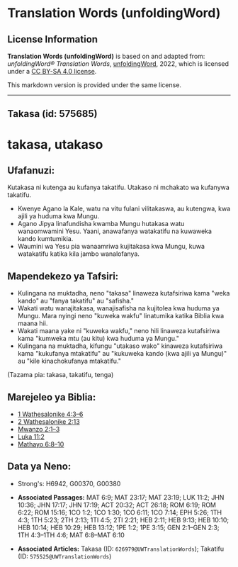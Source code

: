 # Translation Words (unfoldingWord)

## License Information

**Translation Words (unfoldingWord)** is based on and adapted from: _unfoldingWord® Translation Words_, [unfoldingWord](https://unfoldingword.org/utw), 2022, which is licensed under a [CC BY-SA 4.0 license](https://creativecommons.org/licenses/by-sa/4.0/legalcode.en).

This markdown version is provided under the same license.



--------------------------------

## Takasa (id: 575685)

takasa, utakaso
===============

Ufafanuzi:
----------

Kutakasa ni kutenga au kufanya takatifu. Utakaso ni mchakato wa kufanywa takatifu.

* Kwenye Agano la Kale, watu na vitu fulani vilitakaswa, au kutengwa, kwa ajili ya huduma kwa Mungu.
* Agano Jipya linafundisha kwamba Mungu hutakasa watu wanaomwamini Yesu. Yaani, anawafanya watakatifu na kuwaweka kando kumtumikia.
* Waumini wa Yesu pia wanaamriwa kujitakasa kwa Mungu, kuwa watakatifu katika kila jambo wanalofanya.

Mapendekezo ya Tafsiri:
-----------------------

* Kulingana na muktadha, neno "takasa" linaweza kutafsiriwa kama "weka kando" au "fanya takatifu" au "safisha."
* Wakati watu wanajitakasa, wanajisafisha na kujitolea kwa huduma ya Mungu. Mara nyingi neno "kuweka wakfu" linatumika katika Biblia kwa maana hii.
* Wakati maana yake ni "kuweka wakfu," neno hili linaweza kutafsiriwa kama "kumweka mtu (au kitu) kwa huduma ya Mungu."
* Kulingana na muktadha, kifungu "utakaso wako" kinaweza kutafsiriwa kama "kukufanya mtakatifu" au "kukuweka kando (kwa ajili ya Mungu)" au "kile kinachokufanya mtakatifu."

(Tazama pia: takasa, takatifu, tenga)

Marejeleo ya Biblia:
--------------------

* [1 Wathesalonike 4:3–6](https://ref.ly/1Thess4:3-1Thess4:6)
* [2 Wathesalonike 2:13](https://ref.ly/2Thess2:13)
* [Mwanzo 2:1–3](https://ref.ly/Gen2:1-Gen2:3)
* [Luka 11:2](https://ref.ly/Luke11:2)
* [Mathayo 6:8–10](https://ref.ly/Matt6:8-Matt6:10)

Data ya Neno:
-------------

* Strong's: H6942, G00370, G00380

* **Associated Passages:** MAT 6:9; MAT 23:17; MAT 23:19; LUK 11:2; JHN 10:36; JHN 17:17; JHN 17:19; ACT 20:32; ACT 26:18; ROM 6:19; ROM 6:22; ROM 15:16; 1CO 1:2; 1CO 1:30; 1CO 6:11; 1CO 7:14; EPH 5:26; 1TH 4:3; 1TH 5:23; 2TH 2:13; 1TI 4:5; 2TI 2:21; HEB 2:11; HEB 9:13; HEB 10:10; HEB 10:14; HEB 10:29; HEB 13:12; 1PE 1:2; 1PE 3:15; GEN 2:1–GEN 2:3; 1TH 4:3–1TH 4:6; MAT 6:8–MAT 6:10
* **Associated Articles:** Takasa (ID: `626979@UWTranslationWords`); Takatifu (ID: `575525@UWTranslationWords`)

